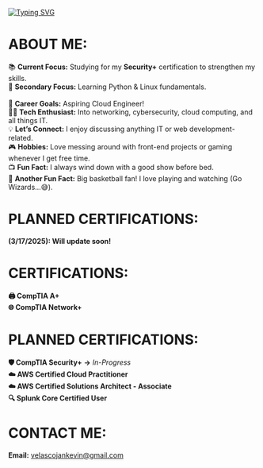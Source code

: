 [![Typing SVG](https://readme-typing-svg.demolab.com?font=Fira+Code&weight=600&size=24&pause=1000&color=36F75A&width=435&lines=Hi%2C+I'm+J.K.!;Welcome+to+my+profile!+%3AD)](https://git.io/typing-svg)
  
# ABOUT ME:
📚 **Current Focus:** Studying for my **Security+** certification to strengthen my skills.</br>
🔧 **Secondary Focus:** Learning Python & Linux fundamentals.</br>
<br>
🚀 **Career Goals:** Aspiring Cloud Engineer!<br>
👨‍💻 **Tech Enthusiast:** Into networking, cybersecurity, cloud computing, and all things IT.<br>
💡 **Let’s Connect:** I enjoy discussing anything IT or web development-related.</br> 
🎮 **Hobbies:** Love messing around with front-end projects or gaming whenever I get free time.</br> 
📺 **Fun Fact:** I always wind down with a good show before bed.</br> 
🏀 **Another Fun Fact:** Big basketball fan! I love playing and watching (Go Wizards…😅).

# PLANNED CERTIFICATIONS:
**(3/17/2025): Will update soon!**

# CERTIFICATIONS:
**🖨️ CompTIA A+** <br>
**🌐 CompTIA Network+**

# PLANNED CERTIFICATIONS:
**🛡️ CompTIA Security+** **→** *In-Progress*<br>
**☁️ AWS Certified Cloud Practitioner**<br> 
**☁️ AWS Certified Solutions Architect - Associate**<br>
**🔍 Splunk Core Certified User**

# CONTACT ME:
**Email:** velascojankevin@gmail.com



